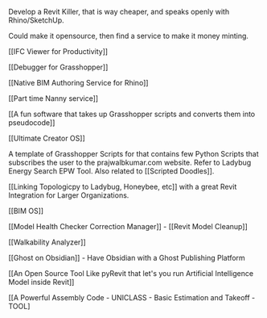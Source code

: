 Develop a Revit Killer, that is way cheaper, and speaks openly with Rhino/SketchUp. 

Could make it opensource, then find a service to make it money minting.


[[IFC Viewer for Productivity]]

[[Debugger for Grasshopper]]

[[Native BIM Authoring Service for Rhino]]

[[Part time Nanny service]]

[[A fun software that takes up Grasshopper scripts and converts them into pseudocode]]

[[Ultimate Creator OS]]

A template of Grasshopper Scripts for that contains few Python Scripts that subscribes the user to the prajwalbkumar.com website. Refer to Ladybug Energy Search EPW Tool. Also related to [[Scripted Doodles]].

[[Linking Topologicpy to Ladybug, Honeybee, etc]] with a great Revit Integration for Larger Organizations.

[[BIM OS]]

[[Model Health Checker Correction Manager]] - [[Revit Model Cleanup]]

[[Walkability Analyzer]]

[[Ghost on Obsidian]] - Have Obsidian with a Ghost Publishing Platform

[[An Open Source  Tool Like pyRevit that let's you run Artificial Intelligence Model inside Revit]]

[[A Powerful Assembly Code - UNICLASS - Basic Estimation and Takeoff - TOOL]